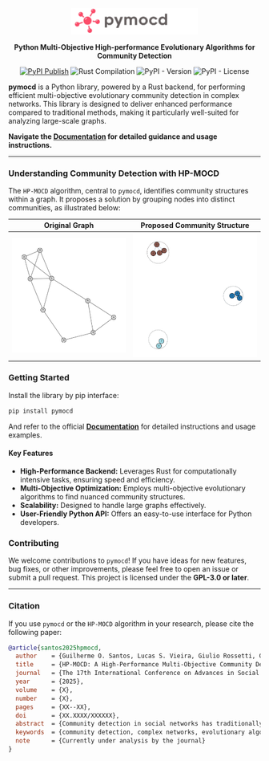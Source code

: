 <div align="center">
  <img src="res/logo.png" alt="pymocd logo" width="50%">  
  
  **Python Multi-Objective High-performance Evolutionary Algorithms for Community Detection**  

[![PyPI Publish](https://github.com/oliveira-sh/pymocd/actions/workflows/release.yml/badge.svg)](https://github.com/oliveira-sh/pymocd/actions/workflows/release.yml)
![Rust Compilation](https://img.shields.io/github/actions/workflow/status/oliveira-sh/pymocd/rust.yml)
![PyPI - Version](https://img.shields.io/pypi/v/pymocd)
![PyPI - License](https://img.shields.io/pypi/l/pymocd)

</div>

**pymocd** is a Python library, powered by a Rust backend, for performing efficient multi-objective evolutionary community detection in complex networks. This library is designed to deliver enhanced performance compared to traditional methods, making it particularly well-suited for analyzing large-scale graphs.

**Navigate the [Documentation](https://www.google.com/search?q=https://oliveira-sh.github.io/pymocd/) for detailed guidance and usage instructions.**

---

### Understanding Community Detection with HP-MOCD

The `HP-MOCD` algorithm, central to `pymocd`, identifies community structures within a graph. It proposes a solution by grouping nodes into distinct communities, as illustrated below:

| Original Graph                         | Proposed Community Structure             |
| :------------------------------------: | :--------------------------------------: |
|  ![](res/original_graph.png)           | ![](res/proposed_solution.png)           |

### Getting Started

Install the library by pip interface:

```bash
pip install pymocd
```

And refer to the official **[Documentation](https://oliveira-sh.github.io/pymocd/)** for detailed instructions and usage examples.

#### Key Features

  * **High-Performance Backend:** Leverages Rust for computationally intensive tasks, ensuring speed and efficiency.
  * **Multi-Objective Optimization:** Employs multi-objective evolutionary algorithms to find nuanced community structures.
  * **Scalability:** Designed to handle large graphs effectively.
  * **User-Friendly Python API:** Offers an easy-to-use interface for Python developers.

### Contributing

We welcome contributions to `pymocd`\! If you have ideas for new features, bug fixes, or other improvements, please feel free to open an issue or submit a pull request. This project is licensed under the **GPL-3.0 or later**.

---

### Citation

If you use `pymocd` or the `HP-MOCD` algorithm in your research, please cite the following paper:

```bibtex
@article{santos2025hpmocd,
  author    = {Guilherme O. Santos, Lucas S. Vieira, Giulio Rossetti, Carlos H. G. Ferreira and Gladston J. P. Moreira},
  title     = {HP-MOCD: A High-Performance Multi-Objective Community Detection Algorithm for Large-Scale Networks},
  journal   = {The 17th International Conference on Advances in Social Networks Analysis and Mining},
  year      = {2025},
  volume    = {X},
  number    = {X},
  pages     = {XX--XX},
  doi       = {XX.XXXX/XXXXXX},
  abstract  = {Community detection in social networks has traditionally been approached as a single-objective optimization problem, with various heuristics targeting specific community-defining metrics. However, this approach often proves inadequate for capturing the multifaceted nature of communities. We introduce HP-MOCD, a fully parallelized, evolutionary high-performance multi-objective community detection algorithm designed specifically for large-scale networks. Our implementation overcomes the computational challenges that typically limit multi-objective approaches in this domain. While performance may decrease with networks containing high proportions of inter-community edges, extensive evaluations on synthetic datasets demonstrate that HP-MOCD achieves an exceptional balance between scalability and detection accuracy. Available as open-source software, HP-MOCD offers researchers and practitioners a practical, powerful solution for complex network analysis, particularly for applications requiring both efficiency and detection quality.},
  keywords  = {community detection, complex networks, evolutionary algorithms, genetic algorithms, multi-objective},
  note      = {Currently under analysis by the journal}
}
```